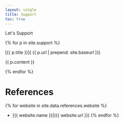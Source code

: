 ```yaml
---
layout: single
title: Support
toc: true
---
```


Let's Support

{% for p in site.support %}

[{{ p.title }}]( {{ p.url | prepend: site.baseurl }})

{{ p.content }}

{% endfor %}

# References
{% for website in site.data.references.website %}
* [{{ website.name }}]({{ website.url }})
{% endfor %}